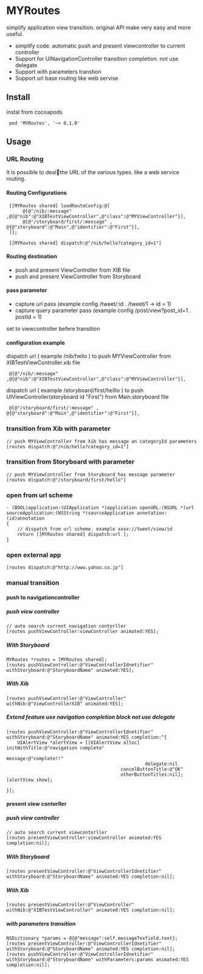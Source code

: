 MYRoutes
====

simplify application view transition. original API make very easy and more useful.

- simplify code. automatic push and present viewcontroller to current controller
- Support for UINavigationController transition completion. not use delegate
- Support with parameters transtion
- Support url base routing like web servise

## Install

instal from cocoapods

     pod 'MYRoutes', '~> 0.1.0'

## Usage


### URL Routing

It is possible to dealthe URL of the various types. like a web service routing.

#### Routing Configurations

     [[MYRoutes shared] loadRouteConfig:@[
          @[@"/nib/:message" ,@{@"nib":@"XIBTestViewController",@"class":@"MYViewController"}],
          @[@"/storyboard/first/:message" , @{@"storyboard":@"Main",@"identifier":@"First"}],
     ]];
     
     [[MYRoutes shared] dispatch:@"/nib/hello?category_id=1"]


#### Routing destination

-  push and present ViewController from XIB file
-  push and present ViewController from Storyboard 
 
#### pass parameter

- capture url pass (example config /tweet/:id .   /tweet/1 → id = 1)
- capture query parameter pass (example config /post/view?post_id=1 .  postId = 1)

set to viewcontroller befere transition


#### configuration example
     
dispatch url ( example /nib/hello ) to push MYViewController from  XIBTestViewController.xib file

     @[@"/nib/:message" ,@{@"nib":@"XIBTestViewController",@"class":@"MYViewController"}],
    
    
    
dispatch url ( example /storyboard/first/helllo ) to push UIViewController(storyboard id "First")  from Main.storyboard file

     @[@"/storyboard/first/:message" , @{@"storyboard":@"Main",@"identifier":@"First"}],
     

### transition from Xib with parameter

    // push MYViewController from Xib has message an categoryId parameters 
    [routes dispatch:@"/nib/hello?category_id=1"]
    
### transition from Storyboard with parameter

    // push MYViewController from Storyboard has message parameter 
    [routes dispatch:@"/storyboard/first/hello"]
    
### open from url scheme 

    - (BOOL)application:(UIApplication *)application openURL:(NSURL *)url
    sourceApplication:(NSString *)sourceApplication annotation:(id)annotation
    {
        // dispatch from url scheme. example xxxx://tweet/view/id
        return [[MYRoutes shared] dispatch:url ];
    }

 
### open external app

    [routes dispatch:@"http://www.yahoo.co.jp"]

    
### manual transition

#### push to navigationcontroller

##### push view controller

    // auto search current navigation contorller
    [routes pushViewController:viewController animated:YES];


##### With Storyboard

    MYRoutes *routes = [MYRoutes shared];
    [routes pushViewController:@"ViewControllerIdnetifier" withStoryboard:@"StoryboardName" animated:YES];

##### With Xib

    [routes pushViewController:@"ViewController" withNib:@"ViewControllerXIB" animated:YES];

##### Extend feature use navigation completion block not use delegate

    [routes pushViewController:@"ViewControllerIdnetifier" withStoryboard:@"StoryboardName" animated:YES completion:^{
        UIAlertView *alertView = [[UIAlertView alloc] initWithTitle:@"navigation complete"
                                                        message:@"complete!!"
                                                       delegate:nil
                                              cancelButtonTitle:@"OK"
                                              otherButtonTitles:nil];
    [alertView show];

    }];

#### present view contorller 

##### push view controller
    
    // auto search current viewcontorller
    [routes presentViewController:viewController animated:YES completion:nil];
    
##### With Storyboard

    [routes presentViewController:@"ViewControllerIdnetifier" withStoryboard:@"StoryboardName" animated:YES completion:nil];

##### With Xib

    [routes presentViewController:@"ViewController" withNib:@"XIBTestViewController" animated:YES completion:nil];

##### with parameters transition

    NSDictionary *params = @{@"message":self.messageTexfield.text};
    [routes presentViewController:@"ViewControllerIdnetifier" withStoryboard:@"StoryboardName" animated:YES completion:nil];
    [routes pushViewController:@"ViewControllerIdnetifier" withStoryboard:@"StoryboardName" withParameters:params animated:YES completion:nil];


